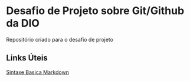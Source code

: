 # Desafio de Projeto sobre Git/Github da DIO
Repositório criado para o desafio de projeto


## Links Úteis
[Sintaxe Basica Markdown](https://www.markdownguide.org/)
